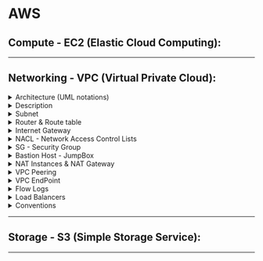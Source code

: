 # AWS
## Compute - EC2 (Elastic Cloud Computing):

---

## Networking - VPC (Virtual Private Cloud):

<details>
<summary>Architecture (UML notations)</summary>

![VPC Architecture with UML notations](https://awscertifiedsolutionsarchitectassociatedocs.s3.amazonaws.com/VPCArchitectureUML.PNG)

</details>

<details>
<summary>Description</summary>
    
- It is a virtual network within AWS: it is our private data center inside AWS platform
- It can be configured to be public/private or a mixture
- It is isolated from other VPCs by default
	- It can't talk to anything outside itself unless we configure it otherwise
	- It's isolated from network blast radius
- It is Regional: it can't span regions
- It is highly available: it is on multiple AZs which allows a HA (Highly Available) architecture
- It can be connected to our data center and corporate networks: Hardware Virtual Private Network (VPN)
- It supports different Tenancy types: it could be:
	- Dedicated tenant: it can't be changed (Locked). It is expensive
	- multi-tenant (default): it still could be switched to a dedicated tenant
- IPv4 CIDR:
	- From /28 (16 IPs) to /16 (65,536 IPs) 
	- We need to plan in advance CIDR to support whatever service we will deploy in the VPC:
	 	- [ ] We need to make sure our CIDR will support enough subnets
	 	- [ ] We need to make sure our CIDR will let our subnets have enough IP addresses
	 	- [ ] Some AWS services require a minimum number of IP addresses before they can deploy
	- We need to plan a CIDR that allows HA architecture:
	 	- [ ] We need to break our CIDR down based on the number of AZs we will be using and then 
	 	- [ ] We need to break down our CIDR based on the number of tiers (subnets) our VPC will have. E.g., public/private/db tiers
	- We need to plan for future evolutions: additional AZs, additional tiers (subnets)
	- Best Practice: ensure that VPCs we work with don't overlap CIDR blocks, whatever this is possible:
	 	- [ ] Lots of networking features don't like the same CIDR block
	 	- [ ] This will just make things a lot easier further down
	 	- [ ] Our corporate network VPCs, any other VPC we work with, 
	 	- [ ] VPCs of any partners and vendors that we interact with
	- Best Practice: It is recommended to plan for our VPC in advance even though, we can now update VPC CIDR
- IPv6: 
	- It supports IPv6
	- It isn't yet supported by all AWS services, though
	- AWS provides IPv6 blocks
- Default VPC:
	- It is created by default in every region for each new AWS account (to make easy the onboarding process)
	- It is required for some services:
	 	- [ ] Historically some services failed if the default VPC didn't exist
	 	- [ ] It was initially not something we could create, but we could delete it
	 	- [ ] So if we delete, we could run into problems where certain services wouldn't launch,
	 	- [ ] We needed to create a ticket to get it recreated on our behalf
	 	- [ ] It is used as a default for most
	- Its initial state is as follow:
	 	- [ ] CIDR: default 172.31.0.0/16 (65,000 IP addresses)
	 	- [ ] Subnet: 1 "/20" public subnet by AZ
	 	- [ ] DHCP: Default AWS Account DHCP option set is attached
	 	- [ ] DNS Names: Enabled
	 	- [ ] DNS Resolution: Enabled
	 	- [ ] Internet Gateway: Included
	 	- [ ] Route table: Main route table routes traffic to local and Internet Gateway (see below)
	 	- [ ] NACL: Default NACL allows all inbound and outbound traffic (see below)
	 	- [ ] Security Group: Default SG allows all inbound traffic from itself; allows all outbound traffic (see below)
	 	- [ ] ENI: Same ENI is used by all subnets and all security group
- Custom VPC (or "Bespoke"): 
	- it can be designed and configured in any valid way
	- Its initial state is as follow:
	 	- [ ] CIDR: initial configuration
	 	- [ ] Subnet: none
	 	- [ ] DHCP: Default AWS Account DHCP option set is attached
	 	- [ ] DNS Names: Disabled
	 	- [ ] DNS Resolution: Enabled
	 	- [ ] Internet Gateway: none
	 	- [ ] Route table: Main route table routes traffic to local (see below)
	 	- [ ] NACL: Default NACL allows all inbound and outbound traffic (see below)
	 	- [ ] Security Group: Default SG allows all inbound traffic from itself; allows all outbound traffic (see below)
	 	- [ ] ENI: none
- DHCP Options Sets:
	- It's a configuration that sets various things that have provided to resources inside a VPC when they use DHCP
	- It's a protocol that allows resources inside a network to auto configure their network card such as IP address
	- It allows any instance in a VPC to point to the specified domain and DNS servers to resolve their domain names
	- More details: https://docs.aws.amazon.com/vpc/latest/userguide/VPC_DHCP_Options.html
- VPC DNS hostnames & DNS Resolution:
	- Even when an Internet Gateway is created and attached to a VPC and, 
	- A public IP is associated to an EC2 instance, a DNS name isn't associated to it
	- To do it, we should enable it in VPC > Edit DNS hostnames and Edit DNS resolution
	- Best Practice: Always enable VPC DNS hostnames and, VPC DNS resolution.
</details>

<details>
<summary>Subnet</summary>

- Analogy: it is like a floor (or a component of it) in our data center
- A VPC can have 1 or more subnets: The number of subnets depends on how VPC CIDR is split:
	- If all subnets have the same CIDR prefix, the formula would be: 2^(Subnet CIDR Prefix - VPC CIDR Prefix)
	- For a VPC of /16, we could create:
	- 1 single subnet of /16; 2 subnets of /17; 4 subnets of /18; 8 subnets of /19; 16 subnets of /20;
	- 32 subnets of /21; 64 subnets of /22; 128 subnets of /23; 256 subnets of /24
- It is inside an AZ: subnets can't span AZs
- Subnet max/min IP: same as VPC limit
- Its CIDR blocks:
	- It can't be bigger than CIDR blocks of the VPC it is attached to
	- It can't overlap with any CIDR blocks inside the VPC it is attached to
	- It can't be created outside of the CIDR of the VPC it is attached to
- Certain IPs are reserved in subnets:
	- Subnet's Network IP address: e.g., 10.0.0.0
	- Subnet's Router IP address ("+1"): Example: 10.0.0.1.
	- Subnet's DNS IP address ("+2"): E.g., 10.0.0.2
	 	- [ ] For VPCs with multiple CIDR blocks, the IP address of the DNS server is located in the primary CIDR
	 	- [ ] For more details: https://docs.aws.amazon.com/vpc/latest/userguide/VPC_DHCP_Options.html#AmazonDNS
	- Subnet's Future IP address ("+3"): e.g., 10.0.0.3
	- Subnet's Network Broadcast IP address ("Last"): E.g., 10.0.0.255
	- For more details: https://docs.aws.amazon.com/vpc/latest/userguide/VPC_Subnets.html
- Share a subnet: Organization or AWS account
	- Resources deployed to the subnet are owned by the account that deployed them: so we can't update them
	- The account we shared the subnet with can't update our subnet (what if there is a role that allow them so?)
- Subnet & Route Table:
	- A subnet must be associated with 1 and only 1 route table (main or custom)
	- When a subnet is created, it is associated by default to the VPC main route table
- Subnet & NACL:
	- A subnet must be associated with 1 and only 1 NACL (default or custom)
	- When a subnet is created, it is associated by default to the VPC default NACL
- A subnet is Public if:
	- If it is configured to allocate public IP
	- If the VPC has an associated Internet Gateway
	- If it is attached to a route table with a default route to the Internet Gateway
- Default Subnet:
	- It is a subnet that is created automatically by AWS at the same time as a default VPC
	- It is public
	- There is as many default subnets as AZs of the region where the default VPC is created in	

</details>

<details>
<summary>Router & Route table</summary>

- It is a virtual routing device that is in each VPC (fully managed by AWS)
- It has an interface in every subnet known as the "Subnet+1" address (is it the ENI?)
- It is highly available, scalable, and controls data entering and leaving the VPC and its subnets
- Route table:
	- It controls what the VPC router does with subnet Outbound traffic
	- A subnet must be associated with 1 and only 1 route table (main or custom)
	- Local route:
		- [ ] It's included in all route tables
		- [ ] It can't be deleted from its route table
		- [ ] It matches the CIDR of the VPC and lets traffic be routed between subnets
		- [ ] It doesn't forward traffic to any target because the VPC router can handle it
		- [ ] It allows all subnets in a VPC to be able to talk to one another even if they're in different AZs
	- It contains a collection of Static Routes: 
		- [ ] They're used when traffic from a subnet arrives at the VPC router
		- [ ] They contain a destination and a target: traffic is forwarded to the target if its destination matches the route destination
		- [ ] Default Routes (0.0.0.0/0 v4 and ::/0 v6) could be added that match any traffic not already matched
		- [ ] If multiple routes apply, the most specific is chosen
		- [ ] Example: A /32 (a single IP address) will be chosen before a /24, before a /16, before the default route (0.0.0.0/0) and, before VPC CIDR even the IP address is local
		- [ ] Targets can be IPs or an AWS networking gateway/object (Egress Only Internet Gateway, Instance, Internet Gateway, NAT Gateway, Network Interface, Peering Connection, Transit Gateway, Virtual Private Gateway)			
	- Main Route table:
		- [ ] It's created by default at the same time as a VPC is created
		- [ ] It's allocated by default to all subnets in the VPC
		- [ ] In a default VPC: it routes outbound traffic to local and to outside (Internet Gateway)
		- [ ] In a custom VPC: It routes outbound traffic to local
		- [ ] It's created at the same time as the VPC it is attached to
		- [ ] It's associated "implicitly" to all VPC's Subnets until they're explicitly associated to a custom one
		- [ ] Therefore, if it includes a route to an Internet Gateway, all existing and future subnets will be public by default (if Public IP is enabled)	
	- "Custom" route table: 
		- [ ] It could be created and customized to subnets' requirements.
		- [ ] It is explicitly associated with subnets.
	- Best Practice: 
		- [ ] It is recommended not to update the main route table
		- [ ] It is particularly recommended not to add the route to the Internet Gateway in the main route: 
		- [ ] Because, by default, all VPC's Subnets are associated "implicitly" to the main route
		- [ ] Therefore, if a route to an Internet Gateway is added to the main route, all existing and future subnets will be public by default (if Public IP is enabled)		
	- Route Propagation:
		- [ ] It uses a Virtual Private Gateway that should be associated to the VPC the route table is attached to
		- [ ] We could then elect to propagate any routes that it learned onto this particular route table 
		- [ ] It's a way that we can dynamically populate new routes that are learned by the virtual private gateway, which is used for VPNs on automatically populate our our table
		- [ ] Certain types of AWS networking products (VPN, Direct Connect) can dynamically learn routes using BGP (Border Gateway Protocol)
		- [ ] If we have got a VPN or direct connect that support BGP and we integrate those with our VPC, then we can enable this route propagation to automatically add those routes to our route tables
		- [ ] We don't need then to do it manually by a static route table

</details>

<details>
<summary>Internet Gateway</summary>

- It can route traffic for public IPs to and from the internet
- It is created and attached to a VPC
- A VPC could be attached to 1 and only 1 Internet Gateway
- It doesn't applies public IPv4 addresses to a resource's ENI
- It provides Static NAT (Network Address Translation):
	- It is the process of 1:1 translation where an internet gateway converts a private address to a public IP address
	- It make the instance a true public machine
	- When an Internet Gateway receives any traffic from an EC2 instance, if the EC2 has an allocated public IP: 
		- [ ] Then the Internet Gateway adjusts those traffic's packets (Layer 3 in OSI model)
		- [ ] It replaces the EC2 private IP in the packet source IP with the EC2 associated Public IP address
		- [ ] It sends then the packets through to the public Internet
	- When an Internet Gateway receives any traffic from the public internet,
		- [ ] It adjusts those packets as well,
		- [ ] It replaces the Public IP @ in the packet source IP with the associate EC2 private IP address
		- [ ] It sends then the packets to the EC2 instance through the VPC Router

</details>

<details>
<summary>NACL - Network Access Control Lists</summary>

- It is a security feature that operates at Layer 4 of the OSI model (Transport Layer: TCP/UDP and below)
- It could be associated with multiples subnets
- A subnet has to be associated with 1 NACL:
- It impacts traffic crossing the boundary of a subnet
- It doesn't impact traffic local to a subnet: Communications between 2 instances inside a subnet aren't impacted
- It acts FIRST before Security Groups: if an IP is denied, it won't even reach security group
- It is stateless
- There're 2 sets of rules: Inbound and Outbound rules:
	- They're explicitly allow or deny traffic based on:
		- [ ] Traffic Type (protocol), 
		- [ ] Ports or port range, 
		- [ ] Source (or Destination): IP / CIDR: since NACL is involved at Layer 4, the source/destination can't be an AWS object
	- They're processed in number of order, "Rule #": Lowest first
	- When a match is found, that action is taken and processing stops
	- The "*" rule is an implicit deny: It is processed last
- Default NACL:
	- It is created by default at the same as the VPC
	- It is associated "implicitly" to all subnets as long as they're not associated explicitly to a custom NACL 
	- It Allows ALL traffic: Rule 100: Allow everything
- Custom NACL:
	- It is created by users
	- It should be associated "explicitly" to a subnet
	- It does block ALL traffic, by default: it only includes "*" rule only
- Ephemeral Ports:
	- When a client initiates communications with a server, it uses a well-known port # on that server: e.g., TCP/443
	- The response is from that well-known port to an ephemeral port on the client
	- The client decides the ephemeral port (e.g., TCP/22000): they're be thousands!
- To keep in mind: Because NACL are stateless and ephemeral ports are thousands, to manage the overhead of NACL rules is very high. In fact:
	- We should think to "allow" traffic for every "ephemeral" ports on Client Inbound and Outbound rules and, 
	- We should think to "allow" traffic for every "ephemeral" ports on Destination Inbound and Outbound rules as well
	- This means that for a single communication, we might have to worry about 4 individual sets of rules
	- This is why NACLs tend not to be used all that much generally in production usage (Security Groups are preferred)
- Use Case:
	- When we have an explicit deny that we would like to add
	- E.g., we got attacked from an IP @, we may need to deny it
- Best Practice: 
	- Inbound and Outbound Rules # should use an increment of 100: 
		- [ ] 100 for the 1st IPv4 rule, 101 for the 1st IPv6 rule
		- [ ] 200 for the 2nd IPv4 rule, 201 for the 2nd IPv6 rule
	-  Ensure that you place the DENY rules earlier in the table than the ALLOW rules that open the wide range of ephemeral ports

</details>

<details>
<summary>SG - Security Group</summary>

- It's a Software firewall that surrounds AWS products
- It a Layer 5 firewall (session firewall) in OSI model
- It is attached to an ENI
- It's associated with a single VPC: it doesn't span VPC's
- Multiple SGs could be assigned to an EC2 instance
- It acts at the instance level, not the subnet level
- It could be attached/detached from an EC2 instance at anytime
- It is Stateful:
	- The response to an allowed inbound (or outbound) request, will be allowed to flow out (or in), regardless of outbound (or inbound) rules
	- If we send a request from our instance and it is allowed by the corresponding SG rule, its response is then allowed to flow in regardless of inbound rules
	- More details (see Tracking): https://docs.aws.amazon.com/AWSEC2/latest/UserGuide/using-network-security.html#security-group-connection-tracking
	- Comparison between Security Group and ACL (stateless): https://docs.aws.amazon.com/vpc/latest/userguide/VPC_Security.html#VPC_Security_Comparison
- SG Rules include: Inbound and Outbound rule sets:
	- Type: TCP
	- Protocol: e.g., HTTP, SSH
	- Port Ranges: e.g., Port 22 (SSH), Port 53 (UDP), Port 3060 (MySQL), Port 80 (http), Port 443 (https)... 
	- Source/Destination: Since it is a Layer 5 Firewall, it supports
		- [ ] IP addresses, CIDRs (Layer 4 info)
		- [ ] a Security Group (Layer 5 info)
	- It can auto-reference itself in an Inbound rules' Source 
		- [ ] It allows traffic from itself
		- [ ] All resources in the same SG are allowed to communicate to each other
- Implicit Deny: Explicit Allow > Implicit Deny
	- We can't create rules that deny access
- Default SG: 
	- It is created at the same time as a VPC (Default VPC or Custom VPC)
	- It allows all traffic from all resources within the same SG: by default, inbound traffic from itself is allowed
	- It allows all outbound traffic
- Custom SG:
	- It is created by users
	- It implicitly denies all inbound traffic: there isn't any inbound rule
	- It allows all outbound traffic

</details>

<details>
<summary>Bastion Host - JumpBox</summary>

- It is a host (EC2 instance) that sits at the perimeter of a VPC
- It is in a public Subnet 
- it usually involves access from untrusted networks or computers
- It functions as an entry point to the VPC for trusted admins
- It allows for updates or configuration tweaks remotely while allowing the VPC to stay private and protected (private subnets)
- It is generally connected to via SSH (Linux) or RDP (Windows)
- Its goal is to reduce the surface area in which we need to harden:
	- Instead to harden all private instances (we could have many of them),
	- We just need to harden 1 Bastion Host
	- Multifactor authentication, ID federation, and/or IP blocks
- How it works:
	- Traffic is going through the Internet gateway > route tables > NACL > Security Groups > Bastion host
	- Then the bastion host basically just forwards the connection through SSH/ADP to private instances
	- All what we need to do is harden our bastion host as strongly as possible because it is exposed to the public
	- Then, we don't have to worry about hardening our private instances in our private subnet
- Best Practice: 
	- Bastion hosts must be kept updated, and security hardened and, audited regularly
	- Multifactor authentication, ID federation, and/or IP blocks
	- It is recommended to add tags to be able to differentiate from other regular EC2 instances
	- Create a specific SG for bastion hosts:
		- [ ] Since bastion hosts require specific rules, we could make them in a unique SG
		- [ ] The SG could then be shared with bastion hosts only
		- [ ] It will allow to reduce bastion hosts creation overhead
	- SSH forwarding: it allows to connect to the private instance through the bastion host without leaving SSH keys within the bastion host
- For more details:
	- SSH forwarding: https://aws.amazon.com/blogs/security/securely-connect-to-linux-instances-running-in-a-private-amazon-vpc/
	- A new way to securely connect to instances without having to use a bastion or open SSH ports, see: https://docs.aws.amazon.com/systems-manager/latest/userguide/session-manager.html

</details>

<details>
<summary>NAT Instances & NAT Gateway</summary>

- It provides Dynamic NAT (Network Address Translation):
	- It is a variation of Static NAT (see Internet Gateway, above)
	- It allows many private IP addresses to get outgoing internet access using a smaller number of public IPs (generally one)
	- 1 public IP <-> many private IPs.
- Its purpose is to let EC2 instances in private subnets to go out and download software.
- Its benefits:
	- Security reasons: the concept of least privilege (if a resource doesn't need internet access, than we shouldn't give them access)
	- We're running out IP addresses: so we can't allocate a specific IP address for each instance
- How it works: let's have an example: 
	- A private EC2 instance which private IP is: 10.0.0.10
	- The EC2 instance requires to update its software for a public IP: 1.3.3.7
	- A NAT Gateway/Instance which Elastic IP is: 172.162.0.10
	- An Internet Gateway with a Public IP is: 53.12.23.11
	- Outgoing Traffic:
		- [ ] The EC2 L3 layer will create a packet (Src IP, Dest IP) = (10.0.0.10, 1.3.3.7)
		- [ ] The EC2 instance will send the packet to the NAT Gateway
		- [ ] The NAT Gateway will update the packet Src IP by its EIP: (Src IP, Dest IP) = (172.162.0.10, 1.3.3.7)
		- [ ] The NAT Gateway will then send the packet to the Internet Gateway
		- [ ] The Internet Gateway will also update the packet Src IP by its Public IP: (Src IP, Dest IP) = (53.12.23.11, 1.3.3.7)
		- [ ] The Internet Gateway will then send the packet to the Internet
	- Ingoing Traffic:
		- [ ] it is similar to the outgoing process above
		- [ ] In this case, the packet Destination IP is updated
		- [ ] It is updated 1st by the Internet Gateway with the NAT Gateway EIP
		- [ ] Then, it is updated by the NAT Gateway with the EC2 Private IP
- NAT Gateway: 
	- 1 NAT Gateway inside an AZ
	- It requires a Public Subnet and a Public Elastic IP
	- It understands and allow session traffic (layer 5)
	- It's scalable but isn't highly available by design (Redundant): if an AZ fails, all underlying NAT Gateway will fail
	- Best Practice: 
		- [ ] We need 1 NAT Gateway by AZ
		- [ ] We need a Single Route table for each AZ (each NAT Gateway)
		- [ ] Each NAT Gateway should be then associates with all private subnets of the related AZ
	- Performance: 
		- [ ] Initially 5GB of bandwidth 
		- [ ] It can scale to 45GB
		- [ ] For more bandwidth, we can distribute the workload by splitting our resources into multiple subnets inside an AZ
		- [ ] Then specify for each subnet to go to a separate gateway
- NAT Instance:
	- It is a single EC2 instance
	- It could be created from a specific AMI
	- it requires to Disable EC2 Source/Destination Checks:
		- [ ] Each EC2 instance performs source/destination checks by default
		- [ ] This means that the instance must be the source or destination of any traffic it sends or receives
		- [ ] However, a NAT instance must be able to send and receive traffic when the source or destination is not itself
		- [ ] Therefore, it is required tp disable source/destination checks on the NAT instance
	- Disadvantage: 
		- [ ] It is a single point of failure
		- [ ] If the instance is terminated, the route status: blackhole
	- Use case: there is only one use case
		- [ ] When cost saving is absolutely required and, a NAT and bastion hosts are needed
		- [ ] We could then combine bastion host and NAT in the same machine
	- For more details:  
		- [ ] NAT Instance: https://docs.aws.amazon.com/vpc/latest/userguide/VPC_NAT_Instance.html
		- [ ] NAT Gateway vs. NAT Instance: https://docs.aws.amazon.com/vpc/latest/userguide/vpc-nat-comparison.html

</details>

<details>
<summary>VPC Peering</summary>

- It allows communication between 2 VPCs via a direct network route using private IP addresses
- It can span AWS accounts and even regions (see limits below)
- It's involved at layer 3 of OSI model (network)
- It uses peering connection object: 
	- it's a network gateway
	- It's similar to Internet Gateway but used to link VPCs
	- Traffic goes through RTs, NACLs and, SGs. Therefore: 	
		- [ ] Routes are required at both sides
		- [ ] NACLs and SGs can be used to control access
		- [ ] SG reference is cross-account but it's not cross-region (see limits below)
	- DNS resolution to private IPs can be enabled, 
		- [ ] It is needed in both sides
		- [ ] Public DNSes will therefore be resolved to their private IP and,
		- [ ] It won't be traveling over the public Internet
- Data transit:
	- It is encrypted
	- It uses AWS global-backbone for VPC peering cross-region: low latency and higher performance than public internet
- Limits:
	- VPC CIDR blocks can't overlap
	- Transitive Peering is NOT Possible: 
		- [ ] A VPC can't talk to another VPC through a 3rd VPC
		- [ ] A Direct peering is required between 2 VPCs so that they can talk to each other
	- Cross-Region:
		- [ ] An SG can't be referenced from another region
		- [ ] IPv6 support isn't available cross-region
- Use case:
	- To make a service that is running in a single VPC accessible to other VPCs
	- To connect our VPC to a vendor VPC or a partner VPC to access an application
	- To give access to our VPCs for security audit
	- We have a requirement to split an application up into multiple isolated network to limit the blast raduis in the event of network based attacks

</details>

<details>
<summary>VPC EndPoint</summary>

</details>

<details>
<summary>Flow Logs</summary>

</details>

<details>
<summary>Load Balancers</summary>

</details>

<details>
<summary>Conventions</summary>

- Subnet Name: sn-[public/private]-[AZ]: sn-public-a; sn-private-a
- Subnet range: 
	- In some cases, humans do need to understand the networking structure that we use inside a VPC
	- So, we could match subnet's CIDR to its AZ and its application tear:
	- E.g., for a VPC 10.0.0.0/16 with Subnets: /24 + 2 AZs + 3 tiers (:
	- For AZ1: (Tier 1, 10.0.11.0); (Tier 2: 10.0.21.0); (Tier 3: 10.0.31.0)
	- For AZ2: (Tier 1, 10.0.12.0); (Tier 2: 10.0.22.0); (Tier 3: 10.0.32.0)
- Peering Connection name: pc-[Requester VPC name]-[Accepter VPC name]. E.g., pc-VPC1-VPC2

</details>

---

## Storage - S3 (Simple Storage Service):

---
